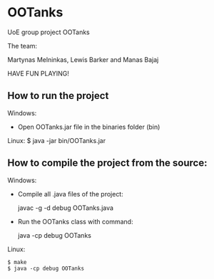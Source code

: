 OOTanks
=========

UoE group project OOTanks

The team:

Martynas Melninkas, Lewis Barker and Manas Bajaj

HAVE FUN PLAYING!

How to run the project
---------

Windows:
- Open OOTanks.jar file in the binaries folder (bin)

Linux:
    $ java -jar bin/OOTanks.jar

How to compile the project from the source:
---------
Windows:
- Compile all .java files of the project:

    javac -g -d debug OOTanks.java

- Run the OOTanks class with command:

    java -cp debug OOTanks

Linux:

    $ make
    $ java -cp debug OOTanks
